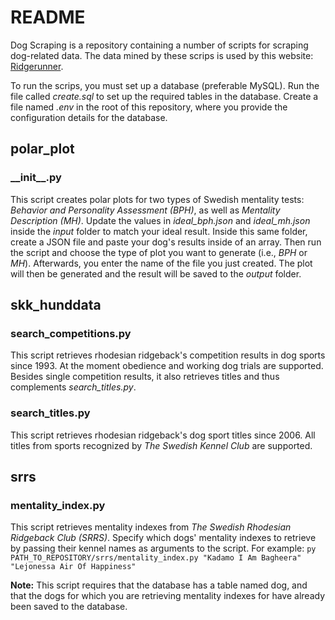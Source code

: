 # README

Dog Scraping is a repository containing a number of scripts for scraping dog-related data. The data mined by these scrips is used by this website: [Ridgerunner](https://www.ridgerunner.se "Kennel Messenger Dog").

To run the scrips, you must set up a database (preferable MySQL). Run the file called _create.sql_ to set up the required tables in the database. Create a file named _.env_ in the root of this repository, where you provide the configuration details for the database.

## polar_plot

### \_\_init\_\_.py

This script creates polar plots for two types of Swedish mentality tests: _Behavior and Personality Assessment (BPH)_, as well as _Mentality Description (MH)_. Update the values in _ideal_bph.json_ and _ideal_mh.json_ inside the _input_ folder to match your ideal result. Inside this same folder, create a JSON file and paste your dog's results inside of an array. Then run the script and choose the type of plot you want to generate (i.e., _BPH_ or _MH_). Afterwards, you enter the name of the file you just created. The plot will then be generated and the result will be saved to the _output_ folder.

## skk_hunddata

### search_competitions.py

This script retrieves rhodesian ridgeback's competition results in dog sports since 1993. At the moment obedience and working dog trials are supported. Besides single competition results, it also retrieves titles and thus complements _search_titles.py_.

### search_titles.py

This script retrieves rhodesian ridgeback's dog sport titles since 2006. All titles from sports recognized by _The Swedish Kennel Club_ are supported.

## srrs

### mentality_index.py

This script retrieves mentality indexes from _The Swedish Rhodesian Ridgeback Club (SRRS)_. Specify which dogs' mentality indexes to retrieve by passing their kennel names as arguments to the script. For example:
`py PATH_TO_REPOSITORY/srrs/mentality_index.py "Kadamo I Am Bagheera" "Lejonessa Air Of Happiness"`

__Note:__ This script requires that the database has a table named dog, and that the dogs for which you are retrieving mentality indexes for have already been saved to the database.
